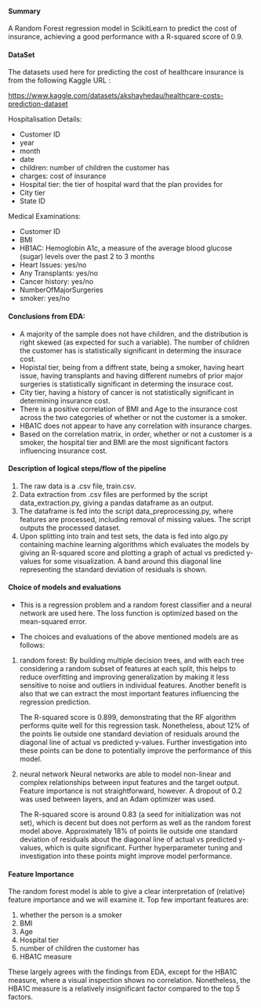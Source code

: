 #### Summary

A Random Forest regression model in ScikitLearn to predict the cost of insurance, achieving a good performance with a R-squared score of 0.9.

#### DataSet 
The datasets used here for predicting the cost of healthcare insurance is from the following Kaggle URL :

https://www.kaggle.com/datasets/akshayhedau/healthcare-costs-prediction-dataset

Hospitalisation Details:

- Customer ID
- year
- month
- date
- children: number of children the customer has
- charges: cost of insurance 
- Hospital tier: the tier of hospital ward that the plan provides for
- City tier
- State ID

Medical Examinations:

- Customer ID
- BMI
- HB1AC: Hemoglobin A1c, a measure of the average blood glucose (sugar) levels over the past 2 to 3 months
- Heart Issues: yes/no
- Any Transplants: yes/no
- Cancer history: yes/no
- NumberOfMajorSurgeries
- smoker: yes/no



#### Conclusions from EDA:

- A majority of the sample does not have children, and the distribution is right skewed (as expected for such a variable). The number of children the customer has is statistically significant in determing the insurace cost.
- Hopistal tier, being from a diffrent state, being a smoker, having heart issue, having transplants and having different numebrs of prior major surgeries is statistically significant in determing the insurace cost.
- City tier, having a history of cancer is not statistically significant in determining insurance cost. 
- There is a positive correlation of BMI and Age to the insurance cost across the two categories of whether or not the customer is a smoker.
- HBA1C does not appear to have any correlation with insurance charges.
- Based on the correlation matrix, in order, whether or not a customer is a smoker, the hospital tier and BMI are the most significant factors influencing insurance cost. 


#### Description of logical steps/flow of the pipeline

1. The raw data is a .csv file, train.csv.
2. Data extraction from .csv files are performed by the script data_extraction.py, giving a pandas dataframe as an output.
3. The dataframe is fed into the script data_preprocessing.py, where features are processed, including removal of missing values. The script outputs the processed dataset.
3. Upon splitting into train and test sets, the data is fed into algo.py containing machine learning algorithms which evaluates the models by giving an R-squared score and plotting a graph of actual vs predicted y-values for some visualization. A band around this diagonal line representing the standard deviation of residuals is shown.




#### Choice of models and evaluations

- This is a regression problem and a random forest classifier and a neural network are used here. The loss function is optimized based on the mean-squared error.

- The choices and evaluations of the above mentioned models are as follows:

1. random forest:
    By building multiple decision trees, and with each tree considering a random subset of features at each split, this helps to reduce overfitting and improving generalization by making it less sensitive to noise and outliers in individual features. Another benefit is also that we can extract the most important features influencing the regression prediction.
    
    The R-squared score is 0.899, demonstrating that the RF algorithm performs quite well for this regression task. Nonetheless, about 12% of the points lie outside one standard deviation of residuals around the diagonal line of actual vs predicted y-values. Further investigation into these points can be done to potentially improve the performance of this model.
    
    
    
2. neural network
    Neural networks are able to model non-linear and complex relationships between input features and the target output. Feature importance is not straightforward, however. A dropout of 0.2 was used between layers, and an Adam optimizer was used. 
    
    The R-squared score is around 0.83 (a seed for initialization was not set), which is decent but does not perform as well as the random forest model above. Approximately 18% of points lie outside one standard deviation of residuals about the diagonal line of actual vs predicted y-values, which is quite significant. Further hyperparameter tuning and investigation into these points might improve model performance.
    
    
#### Feature Importance
The random forest model is able to give a clear interpretation of (relative) feature importance and we will examine it. Top few important features are:

1. whether the person is a smoker
2. BMI
3. Age
4. Hospital tier
5. number of children the customer has
6. HBA1C measure

These largely agrees with the findings from EDA, except for the HBA1C measure, where a visual inspection shows no correlation. Nonetheless, the HBA1C measure is a relatively insignificant factor compared to the top 5 factors.



